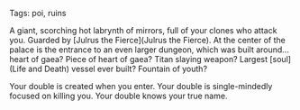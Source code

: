 Tags: poi, ruins

A giant, scorching hot labrynth of mirrors, full of your clones who attack you. Guarded by [Julrus the Fierce](Julrus the Fierce). At the center of the palace is the entrance to an even larger dungeon, which was built around... heart of gaea? Piece of heart of gaea? Titan slaying weapon? Largest [soul](Life and Death) vessel ever built? Fountain of youth?

Your double is created when you enter. Your double is single-mindedly focused on killing you. Your double knows your true name.